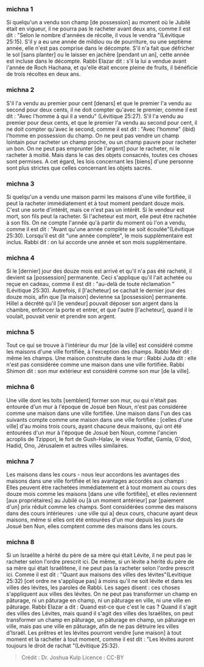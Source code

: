 
### michna 1
Si quelqu'un a vendu son champ [de possession] au moment où le Jubilé était en vigueur, il ne pourra pas le racheter avant deux ans, comme il est dit : "Selon le nombre d'années de récolte, il vous le vendra "(Lévitique 25:15). S'il y a eu une année de mildiou ou de pourriture, ou une septième année, elle n'est pas comprise dans le décompte. S'il n'a fait que défricher le sol [sans planter] ou le laisser en jachère [pendant un an], cette année est incluse dans le décompte. Rabbi Elazar dit : s'il la lui a vendue avant l'année de Roch Hachana, et qu'elle était encore pleine de fruits, il bénéficie de trois récoltes en deux ans.

### michna 2
S'il l'a vendu au premier pour cent [denars] et que le premier l'a vendu au second pour deux cents, il ne doit compter qu'avec le premier, comme il est dit : "Avec l'homme à qui il a vendu" (Lévitique 25:27). S'il l'a vendu au premier pour deux cents, et que le premier l'a vendu au second pour cent, il ne doit compter qu'avec le second, comme il est dit : "Avec l'homme" (ibid) l'homme en possession du champ. On ne peut pas vendre un champ lointain pour racheter un champ proche, ou un champ pauvre pour racheter un bon. On ne peut pas emprunter [de l'argent] pour le racheter, ni le racheter à moitié. Mais dans le cas des objets consacrés, toutes ces choses sont permises. A cet égard, les lois concernant les [biens] d'une personne sont plus strictes que celles concernant les objets sacrés.

### michna 3
Si quelqu'un a vendu une maison parmi les maisons d'une ville fortifiée, il peut la racheter immédiatement et à tout moment pendant douze mois. C'est une sorte d'intérêt, mais ce n'est pas un intérêt. Si le vendeur est mort, son fils peut la racheter. Si l'acheteur est mort, elle peut être rachetée à son fils. On ne compte l'année qu'à partir du moment où l'on a vendu, comme il est dit : "Avant qu'une année complète se soit écoulée"(Lévitique 25:30). Lorsqu'il est dit "une année complète", le mois supplémentaire est inclus. Rabbi dit : on lui accorde une année et son mois supplémentaire.

### michna 4
Si le [dernier] jour des douze mois est arrivé et qu'il n'a pas été racheté, il devient sa [possession] permanente. Ceci s'applique qu'il l'ait achetée ou reçue en cadeau, comme il est dit : "au-delà de toute réclamation "(Lévitique 25:30). Autrefois, il [l'acheteur] se cachait le dernier jour des douze mois, afin que [la maison] devienne sa [possession] permanente. Hillel a décrété qu'il [le vendeur] pouvait déposer son argent dans la chambre, enfoncer la porte et entrer, et que l'autre [l'acheteur], quand il le voulait, pouvait venir et prendre son argent.

### michna 5
Tout ce qui se trouve à l'intérieur du mur [de la ville] est considéré comme les maisons d'une ville fortifiée, à l'exception des champs. Rabbi Meir dit : même les champs. Une maison construite dans le mur : Rabbi Juda dit : elle n'est pas considérée comme une maison dans une ville fortifiée. Rabbi Shimon dit : son mur extérieur est considéré comme son mur [de la ville].

### michna 6
Une ville dont les toits [semblent] former son mur, ou qui n'était pas entourée d'un mur à l'époque de Josué ben Noun, n'est pas considérée comme une maison dans une ville fortifiée. Une maison dans l'un des cas suivants compte comme une maison dans une ville fortifiée : [celles d'une ville] d'au moins trois cours, ayant chacune deux maisons, qui ont été entourées d'un mur à l'époque de Josué ben Noun, comme l'ancien acroplis de Tzippori, le fort de Gush-Halav, le vieux Yodfat, Gamla, G'dod, Hadid, Ono, Jérusalem et autres villes similaires.

### michna 7
Les maisons dans les cours - nous leur accordons les avantages des maisons dans une ville fortifiée et les avantages accordés aux champs : Elles peuvent être rachetées immédiatement et à tout moment au cours des douze mois comme les maisons [dans une ville fortifiée], et elles reviennent [aux propriétaires] au Jubilé ou [à un moment antérieur] par [paiement d'un] prix réduit comme les champs. Sont considérées comme des maisons dans des cours intérieures : une ville qui a] deux cours, chacune ayant deux maisons, même si elles ont été entourées d'un mur depuis les jours de Josué ben Nun, elles comptent comme des maisons dans les cours.

### michna 8
Si un Israélite a hérité du père de sa mère qui était Lévite, il ne peut pas le racheter selon l'ordre prescrit ici. De même, si un lévite a hérité du père de sa mère qui était Israélitene, il ne peut pas la racheter selon l'ordre prescrit ici. Comme il est dit : "Quant aux maisons des villes des lévites"(Levitique 25:32) [cet ordre ne s'applique pas] à moins qu'il ne soit lévite et dans les villes des lévites, les paroles de Rabbi. Les sages disent : ces choses s'appliquent aux villes des lévites. On ne peut pas transformer un champ en pâturage, ni un pâturage en champ, ni un pâturage en ville, ni une ville en pâturage. Rabbi Elazar a dit : Quand est-ce que c'est le cas ? Quand il s'agit des villes des Lévites, mais quand il s'agit des villes des Israélites, on peut transformer un champ en pâturage, un pâturage en champ, un pâturage en ville, mais pas une ville en pâturage, afin de ne pas détruire les villes d'Israël. Les prêtres et les lévites pourront vendre [une maison] à tout moment et la racheter à tout moment, comme il est dit : "Les lévites auront toujours le droit de rachat "(Lévitique 25:32).

>Crédit : Dr. Joshua Kulp
>Licence : CC-BY